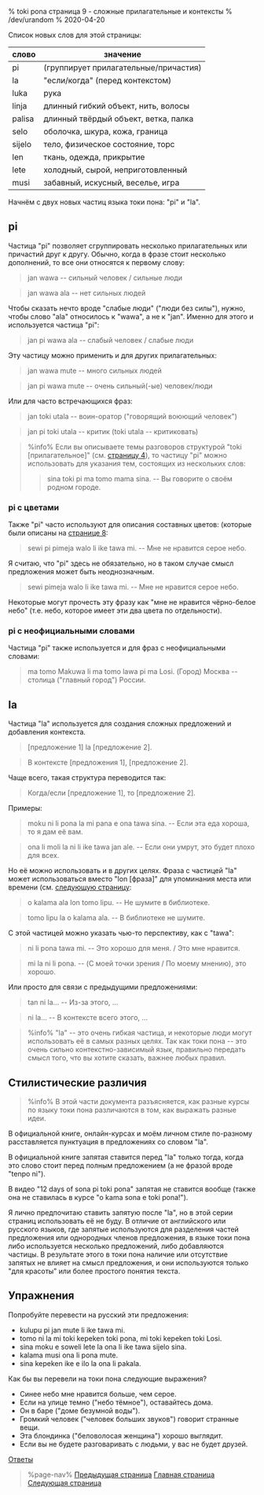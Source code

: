 % toki pona страница 9  - сложные прилагательные и контексты
% /dev/urandom
% 2020-04-20

Список новых слов для этой страницы:

| слово     | значение                                |
|-----------|-----------------------------------------|
| pi        | (группирует прилагательные/причастия)   |
| la        | "если/когда" (перед контекстом)         |
| luka      | рука                                    |
| linja     | длинный гибкий объект, нить, волосы     |
| palisa    | длинный твёрдый объект, ветка, палка    |
| selo      | оболочка, шкура, кожа, граница          |
| sijelo    | тело, физическое состояние, торс        |
| len       | ткань, одежда, прикрытие                |
| lete      | холодный, сырой, неприготовленный       |
| musi      | забавный, искусный, веселье, игра       |

Начнём с двух новых частиц языка токи пона: "pi" и "la".

## pi

Частица "pi" позволяет сгруппировать несколько прилагательных или причастий друг
к другу. Обычно, когда в фразе стоит несколько дополнений, то все они относятся
к первому слову:

> jan wawa -- сильный человек / сильные люди

> jan wawa ala -- нет сильных людей

Чтобы сказать нечто вроде "слабые люди" ("люди без силы"), нужно, чтобы слово
"ala" относилось к "wawa", а не к "jan". Именно для этого и используется частица
"pi":

> jan pi wawa ala -- слабый человек / слабые люди

Эту частицу можно применить и для других прилагательных:

> jan wawa mute -- много сильных людей

> jan pi wawa mute -- очень сильный(-ые) человек/люди

Или для часто встречающихся фраз:

> jan toki utala -- воин-оратор ("говорящий воюющий человек")

> jan pi toki utala -- критик (toki utala -- критиковать)

> %info%
> Если вы описываете темы разговоров структурой "toki [прилагательное]" (см.
> [страницу 4](ru/4)), то частицу "pi" можно использовать для указания тем,
> состоящих из нескольких слов:
>
> > sina toki pi ma tomo mama sina. -- Вы говорите о своём родном городе.
>

### pi с цветами

Также "pi" часто используют для описания составных цветов: (которые были описаны
на [странице 8](ru/8):

> sewi pi pimeja walo li ike tawa mi. -- Мне не нравится серое небо.

Я считаю, что "pi" здесь не обязательно, но в таком случае смысл предложения
может быть неоднозначным.

> sewi pimeja walo li ike tawa mi. -- Мне не нравится серое небо.

Некоторые могут прочесть эту фразу как "мне не нравится чёрно-белое небо" (т.е.
небо, которое имеет эти два цвета по отдельности).

### pi с неофициальными словами 

Частица "pi" также используется и для фраз с неофициальными словами:

> ma tomo Makuwa li ma tomo lawa pi ma Losi. (Город) Москва -- столица ("главный
> город") России.

## la

Частица "la" используется для создания сложных предложений и добавления
контекста.

> [предложение 1] la [предложение 2].

> В контексте [предложения 1], [предложение 2].

Чаще всего, такая структура переводится так:

> Когда/если [предложение 1], то [предложение 2].

Примеры:

> moku ni li pona la mi pana e ona tawa sina. -- Если эта еда хороша, то я дам
> её вам.

> ona li moli la ni li ike tawa jan ale. -- Если они умрут, это будет плохо для
> всех.

Но её можно использовать и в других целях. Фраза с частицей "la" может
использоваться вместо "lon [фраза]" для упоминания места или времени (см.
[следующую страницу](ru/10):

> o kalama ala lon tomo lipu. -- Не шумите в библиотеке.

> tomo lipu la o kalama ala. -- В библиотеке не шумите.

С этой частицей можно указать чью-то перспективу, как с "tawa":

> ni li pona tawa mi. -- Это хорошо для меня. / Это мне нравится.

> mi la ni li pona. -- (С моей точки зрения / По моему мнению), это хорошо.

Или просто для связи с предыдущими предложениями:

> tan ni la... -- Из-за этого, ...

> ni la... -- В контексте всего этого, ...

> %info%
> "la" -- это очень гибкая частица, и некоторые люди могут использовать её в
> самых разных целях. Так как токи пона -- это очень сильно контекстно-зависимый
> язык, правильно передать смысл того, что вы хотите сказать, важнее любых
> правил.

## Стилистические различия

> %info%
> В этой части документа разъясняется, как разные курсы по языку токи пона
> различаются в том, как выражать разные идеи.

В официальной книге, онлайн-курсах и моём личном стиле
по-разному расставляется пунктуация в предложениях со словом "la".

В официальной книге запятая ставится перед "la" только тогда, когда это слово
стоит перед полным предложением (а не фразой вроде "tenpo ni").

В видео "12 days of sona pi toki pona" запятая не ставится вообще (также она не
ставилась в курсе "o kama sona e toki pona!").

Я лично предпочитаю ставить запятую после "la", но в этой серии страниц
использовать её не буду. В отличие от английского или русского языков, где
запятые используются для разделения частей предложения или однородных членов
предложения, в языке токи пона либо используется несколько предложений, либо
добавляются частицы. В результате этого в токи пона наличие или отсутствие
запятых не влияет на смысл предложения, и они используются только "для красоты"
или более простого понятия текста.

## Упражнения

Попробуйте перевести на русский эти предложения:

* kulupu pi jan mute li ike tawa mi. 
* tomo ni la mi toki kepeken toki pona, mi toki kepeken toki Losi.
* sina moku e soweli lete la ona li ike tawa sijelo sina.
* kalama musi ona li pona mute.
* sina kepeken ike e ilo la ona li pakala.

Как бы вы перевели на токи пона следующие выражения?

* Синее небо мне нравится больше, чем серое.
* Если на улице темно ("небо тёмное"), оставайтесь дома.
* Он в баре ("доме безумной воды"). 
* Громкий человек ("человек больших звуков") говорит странные вещи.
* Эта блондинка ("беловолосая женщина") хорошо выглядит. 
* Если вы не будете разговаривать с людьми, у вас не будет друзей.

[Ответы](ru/answers#p9)

> %page-nav%
> [Предыдущая страница](ru/8)
> [Главная страница](ru)
> [Следующая страница](ru/10)
